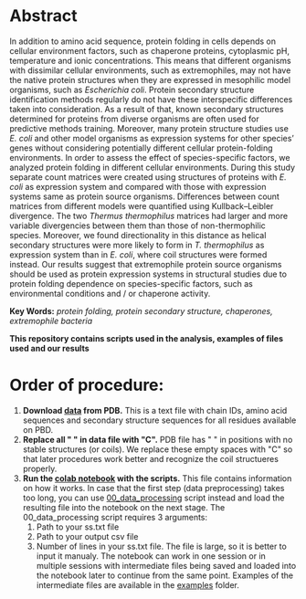 # Abstract

In addition to amino acid sequence, protein folding in cells depends on cellular environment factors, such as chaperone proteins, cytoplasmic pH, temperature and ionic concentrations. This means that different organisms with dissimilar cellular environments, such as extremophiles, may not have the native protein structures when they are expressed in mesophilic model organisms, such as *Escherichia coli*. Protein secondary structure identification methods regularly do not have these interspecific differences taken into consideration. As a result of that, known secondary structures determined for proteins from diverse organisms are often used for predictive methods training. Moreover, many protein structure studies use *E. coli* and other model organisms as expression systems for other species’ genes without considering potentially different cellular protein-folding environments. In order to assess the effect of species-specific factors, we analyzed protein folding in different cellular environments. During this study separate count matrices were created using structures of proteins with *E. coli* as expression system and compared with those with expression systems same as protein source organisms. Differences between count matrices from different models were quantified using Kullback–Leibler divergence. The two *Thermus thermophilus* matrices had larger and more variable divergencies between them than those of non-thermophilic species. Moreover, we found directionality in this distance as helical secondary structures were more likely to form in *T. thermophilus* as expression system than in *E. coli*, where coil structures were formed instead. Our results suggest that extremophile protein source organisms should be used as protein expression systems in structural studies due to protein folding dependence on species-specific factors, such as environmental conditions and / or chaperone activity.

**Key Words:** *protein folding, protein secondary structure, chaperones, extremophile bacteria*

**This repository contains scripts used in the analysis, examples of files used and our results**

# Order of procedure:
1) **Download [data](https://cdn.rcsb.org/etl/kabschSander/ss.txt.gz) from PDB.** This is a text file with chain IDs, amino acid sequences and secondary structure sequences for all residues available on PBD.
2) **Replace all " " in data file with "C".** PDB file has " " in positions with no stable structures (or coils). We replace these empty spaces with "C" so that later procedures work better and recognize the coil structueres properly.
3) **Run the [colab notebook](scripts/SS_and_expression_systems_v1.ipynb) with the scripts.** This file contains information on how it works. In case that the first step (data preprocessing) takes too long, you can use [00_data_processing](scripts/00_data_processing.py) script instead and load the resulting file into the notebook on the next stage. The 00_data_processing script requires 3 arguments:
    1. Path to your ss.txt file
    2. Path to your output csv file
    3. Number of lines in your ss.txt file. The file is large, so it is better to input it manualy.
The notebook can work in one session or in multiple sessions with intermediate files being saved and loaded into the notebook later to continue from the same point. Examples of the intermediate files are available in the [examples](examples) folder.

